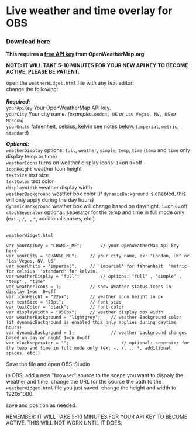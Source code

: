 # Live weather and time overlay for OBS

### <a href="https://github.com/ngholson/obs_weather_time_overlay/archive/refs/heads/main.zip">Download here</a>

**This requires a <a href="https://home.openweathermap.org/users/sign_up">free API key</a> from OpenWeatherMap.org**


<B>NOTE: IT WILL TAKE 5-10 MINUTES FOR YOUR NEW API KEY TO BECOME ACTIVE. PLEASE BE PATIENT.</b>

open the ```weatherWidget.html``` file with any text editor:<br>
 change the following:<br><br>
 <b><i>Required:</b></i><br>
 ```yourApiKey``` Your OpenWeatherMap API key.<br>
 ```yourCity``` Your city name. <i>(example:</i>```London, UK``` <i>or</i> ```Las Vegas, NV, US``` <i>or</i> ```Moscow```<i>)</i><br>
 ```yourUnits``` fahrenheit, celsius, kelvin see notes below. (```imperial```, ```metric```, ```standard```)<br>
 
 <b><i>Optional:</b></i><br>
 ```weatherDisplay``` options: ```full```, ```weather```, ```simple```, ```temp```, ```time``` (```temp``` and ```time``` only display temp or time)<br>
 ```weatherIcons``` turns on weather display icons: ```1```=on ```0```=off<br>
 ```iconHeight``` weather Icon height<br>
 ```textSize``` text size<br>
 ```textColor``` text color<br>
 ```displayWidth``` weather display width<br>
 ```weatherBackground``` weather box color (if ```dynamicBackground``` is enabled, this will only apply during the day hours)<br>
 ```dynamicBackground``` weather box will change based on day/night. ```1```=on ```0```=off<br>
 ```clockSeperator``` optional: seperator for the temp and time in full mode only (ex: ```-```, ```/```, ```.```, ```*```, additional spaces, etc.)<br>
 <br>
```
weatherWidget.html

var yourApiKey = "CHANGE_ME";		// your OpenWeatherMap Api key here
var yourCity = "CHANGE_ME";		// your city name, ex: "London, UK" or "Las Vegas, NV, US" 
var yourUnits = "imperial";		// 'imperial' for fahrenheit  'metric' for celsius  'standard' for kelvin.
var weatherDisplay = "full";		// options: "full" , "simple" , "temp" , "time"
var weatherIcons = 1;			// show Weather status icons in display 1=on  0=off
var iconHeight = "22px";		// weather icon height in px
var textSize = "20pt";			// font size
var textColor = "black";		// font color
var displayWidth = "850px";		// weather display box width
var weatherBackground = "lightgrey";    // weather Background color  (if dynamicBackground is enabled this only applies during daytime hours)
var dynamicBackground = 1;              // weather background changes based on day or night 1=on 0=off
var clockseperator = "";					// optional: seperator for the temp and time in full mode only (ex: -, /, ., *, additional spaces, etc.)

```

Save the file and open OBS-Studio

in OBS, add a new "browser" source to the scene you want to dispaly the weather and time. 
change the URL for the source the path to the ```weatherWidget.html``` file you just saved.
change the height and width to 1920x1080.

save and position as needed.

REMEMBER: IT WILL TAKE 5-10 MINUTES FOR YOUR API KEY TO BECOME ACTIVE. THIS WILL NOT WORK UNTIL IT DOES.

